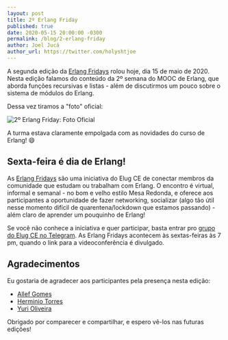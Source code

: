 ```yaml
---
layout: post
title: 2º Erlang Friday
published: true
date: 2020-05-15 20:00:00 -0300
permalink: /blog/2-erlang-friday
author: Joel Jucá
author_url: https://twitter.com/holyshtjoe
---
```


A segunda edição da [Erlang Fridays](https://github.com/elug-ce/forum/issues/7) rolou hoje, dia 15 de maio de 2020. Nesta edição falamos do conteúdo da 2º semana do MOOC de Erlang, que aborda funções recursivas e listas - além de discutirmos um pouco sobre o sistema de módulos do Erlang.

Dessa vez tiramos a "foto" oficial:

![2º Erlang Friday: Foto Oficial](/media/2020-05-15_2-erlang-friday.png)

A turma estava claramente empolgada com as novidades do curso de Erlang! 😄

## Sexta-feira é dia de Erlang!

As [Erlang Fridays](https://github.com/elug-ce/forum/issues/7) são uma iniciativa do Elug CE de conectar membros da comunidade que estudam ou trabalham com Erlang. O encontro é virtual, informal e semanal - no bom e velho estilo Mesa Redonda, e oferece aos participantes a oportunidade de fazer networking, socializar (algo tão útil nesse momento difícil de quarentena/lockdown que estamos passando) - além claro de aprender um pouquinho de Erlang!

Se você não conhece a iniciativa e quer participar, basta entrar pro [grupo do Elug CE no Telegram](https://t.me/elug_ce). As Erlang Fridays acontecem às sextas-feiras às 7 pm, quando o link para a videoconferência é divulgado.

## Agradecimentos

Eu gostaria de agradecer aos participantes pela presença nesta edição:

- [Allef Gomes](https://twitter.com/allefgalmeida)
- [Herminio Torres](https://twitter.com/herminiotorres)
- [Yuri Oliveira](https://twitter.com/yuriploc)

Obrigado por comparecer e compartilhar, e espero vê-los nas futuras edições!

